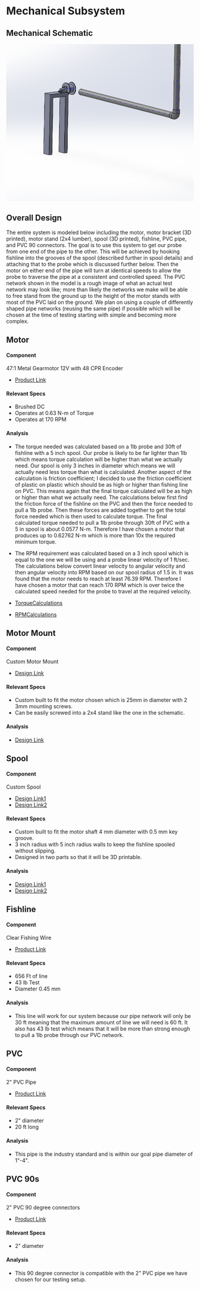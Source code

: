 # Mechanical Subsystem

## Mechanical Schematic
![Mechanical Schematic](MechanicalSchematic.PNG)

## Overall Design
The entire system is modeled below including the motor, motor bracket (3D printed),
motor stand (2x4 lumber), spool (3D printed), fishline, PVC pipe, and PVC 90 connectors.
The goal is to use this system to get our probe from one end of the pipe to the other. 
This will be achieved by hooking fishline into the grooves of the spool (described further in spool details) 
and attaching that to the probe which is discussed further below. Then the motor on either end of the pipe 
will turn at identical speeds to allow the probe to traverse the pipe at a consistent and controlled speed. 
The PVC network shown in the model is a rough image of what an actual test network may look like; more than 
likely the networks we make will be able to free stand from the ground up to the height of the motor stands 
with most of the PVC laid on the ground. We plan on using a couple of differently shaped pipe networks 
(reusing the same pipe) if possible which will be chosen at the time of testing starting with simple and becoming more complex.


## Motor
#### Component
47:1 Metal Gearmotor 12V with 48 CPR Encoder
* [Product Link](https://www.pololu.com/product/4865)

#### Relevant Specs
* Brushed DC
* Operates at 0.63 N-m of Torque
* Operates at 170 RPM

#### Analysis
* The torque needed was calculated based on a 1lb probe and 30ft of fishline with a 5 inch spool. 
Our probe is likely to be far lighter than 1lb which means torque calculation will be higher than 
what we actually need. Our spool is only 3 inches in diameter which means we will actually need less 
torque than what is calculated. Another aspect of the calculation is friction coefficient; I decided 
to use the friction coefficient of plastic on plastic which should be as high or higher than fishing 
line on PVC. This means again that the final torque calculated will be as high or higher than what we 
actually need. The calculations below first find the friction force of the fishline on the PVC and 
then the force needed to pull a 1lb probe. Then these forces are added together to get the total force 
needed which is then used to calculate torque. The final calculated torque needed to pull a 1lb probe 
through 30ft of PVC with a 5 in spool is about 0.0577 N-m. Therefore I have chosen a motor that produces 
up to 0.62762 N-m which is more than 10x the required minimum torque.

* The RPM requirement was calculated based on a 3 inch spool which is equal to the one we will be 
using and a probe linear velocity of 1 ft/sec. The calculations below convert linear velocity to angular 
velocity and then angular velocity into RPM based on our spool radius of 1.5 in. It was found that the 
motor needs to reach at least 76.39 RPM. Therefore I have chosen a motor that can reach 170 RPM which is 
over twice the calculated speed needed for the probe to travel at the required velocity.

* [TorqueCalculations](TorqCalc.png)
* [RPMCalculations](RPMCalc.png)

## Motor Mount
#### Component
Custom Motor Mount
* [Design Link](MotorMount.SLDPRT)

#### Relevant Specs
* Custom built to fit the motor chosen which is 25mm in diameter with 2 3mm mounting screws.
* Can be easily screwed into a 2x4 stand like the one in the schematic.

#### Analysis
* [Design Link](MotorMount.SLDPRT) 

## Spool
#### Component
Custom Spool
* [Design Link1](SpoolPt1.SLDPRT)
* [Design Link2](SpoolPt2.SLDPRT)

#### Relevant Specs
* Custom built to fit the motor shaft 4 mm diameter with 0.5 mm key groove.
* 3 inch radius with 5 inch radius walls to keep the fishline spooled without slipping.
* Designed in two parts so that it will be 3D printable.

#### Analysis
* [Design Link1](SpoolPt1.SLDPRT)
* [Design Link2](SpoolPt2.SLDPRT)

## Fishline
#### Component
Clear Fishing Wire
* [Product Link](https://tinyurl.com/y567u27d)

#### Relevant Specs
* 656 Ft of line
* 43 lb Test
* Diameter 0.45 mm 

#### Analysis
* This line will work for our system because our pipe network will only be 30 ft meaning that the maximum 
amount of line we will need is 60 ft. It also has 43 lb test which means that it will be more than strong
enough to pull a 1lb probe through our PVC network.

## PVC
#### Component
2" PVC Pipe
* [Product Link](https://www.lowes.com/pd/Charlotte-Pipe-2-in-dia-x-20-ft-L-280-PSI-PVC-Pipe/3133053)

#### Relevant Specs
* 2" diameter
* 20 ft long

#### Analysis
* This pipe is the industry standard and is within our goal pipe diameter of 1"-4".

## PVC 90s
#### Component
2" PVC 90 degree connectors
* [Product Link](https://tinyurl.com/33px97bh)

#### Relevant Specs
* 2" diameter

#### Analysis
* This 90 degree connector is compatible with the 2" PVC pipe we have chosen for our testing setup.



